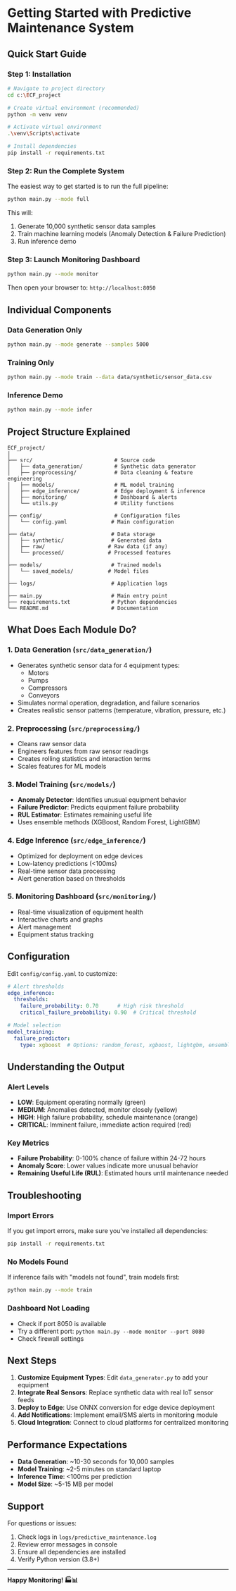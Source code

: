 # Getting Started with Predictive Maintenance System

## Quick Start Guide

### Step 1: Installation

```bash
# Navigate to project directory
cd c:\ECF_project

# Create virtual environment (recommended)
python -m venv venv

# Activate virtual environment
.\venv\Scripts\activate

# Install dependencies
pip install -r requirements.txt
```

### Step 2: Run the Complete System

The easiest way to get started is to run the full pipeline:

```bash
python main.py --mode full
```

This will:
1. Generate 10,000 synthetic sensor data samples
2. Train machine learning models (Anomaly Detection & Failure Prediction)
3. Run inference demo

### Step 3: Launch Monitoring Dashboard

```bash
python main.py --mode monitor
```

Then open your browser to: `http://localhost:8050`

## Individual Components

### Data Generation Only

```bash
python main.py --mode generate --samples 5000
```

### Training Only

```bash
python main.py --mode train --data data/synthetic/sensor_data.csv
```

### Inference Demo

```bash
python main.py --mode infer
```

## Project Structure Explained

```
ECF_project/
│
├── src/                          # Source code
│   ├── data_generation/          # Synthetic data generator
│   ├── preprocessing/            # Data cleaning & feature engineering
│   ├── models/                   # ML model training
│   ├── edge_inference/           # Edge deployment & inference
│   ├── monitoring/               # Dashboard & alerts
│   └── utils.py                  # Utility functions
│
├── config/                       # Configuration files
│   └── config.yaml              # Main configuration
│
├── data/                        # Data storage
│   ├── synthetic/               # Generated data
│   ├── raw/                    # Raw data (if any)
│   └── processed/              # Processed features
│
├── models/                      # Trained models
│   └── saved_models/           # Model files
│
├── logs/                        # Application logs
│
├── main.py                      # Main entry point
├── requirements.txt             # Python dependencies
└── README.md                    # Documentation
```

## What Does Each Module Do?

### 1. Data Generation (`src/data_generation/`)
- Generates synthetic sensor data for 4 equipment types:
  - Motors
  - Pumps
  - Compressors
  - Conveyors
- Simulates normal operation, degradation, and failure scenarios
- Creates realistic sensor patterns (temperature, vibration, pressure, etc.)

### 2. Preprocessing (`src/preprocessing/`)
- Cleans raw sensor data
- Engineers features from raw sensor readings
- Creates rolling statistics and interaction terms
- Scales features for ML models

### 3. Model Training (`src/models/`)
- **Anomaly Detector**: Identifies unusual equipment behavior
- **Failure Predictor**: Predicts equipment failure probability
- **RUL Estimator**: Estimates remaining useful life
- Uses ensemble methods (XGBoost, Random Forest, LightGBM)

### 4. Edge Inference (`src/edge_inference/`)
- Optimized for deployment on edge devices
- Low-latency predictions (<100ms)
- Real-time sensor data processing
- Alert generation based on thresholds

### 5. Monitoring Dashboard (`src/monitoring/`)
- Real-time visualization of equipment health
- Interactive charts and graphs
- Alert management
- Equipment status tracking

## Configuration

Edit `config/config.yaml` to customize:

```yaml
# Alert thresholds
edge_inference:
  thresholds:
    failure_probability: 0.70      # High risk threshold
    critical_failure_probability: 0.90  # Critical threshold

# Model selection
model_training:
  failure_predictor:
    type: xgboost  # Options: random_forest, xgboost, lightgbm, ensemble
```

## Understanding the Output

### Alert Levels

- **LOW**: Equipment operating normally (green)
- **MEDIUM**: Anomalies detected, monitor closely (yellow)
- **HIGH**: High failure probability, schedule maintenance (orange)
- **CRITICAL**: Imminent failure, immediate action required (red)

### Key Metrics

- **Failure Probability**: 0-100% chance of failure within 24-72 hours
- **Anomaly Score**: Lower values indicate more unusual behavior
- **Remaining Useful Life (RUL)**: Estimated hours until maintenance needed

## Troubleshooting

### Import Errors

If you get import errors, make sure you've installed all dependencies:

```bash
pip install -r requirements.txt
```

### No Models Found

If inference fails with "models not found", train models first:

```bash
python main.py --mode train
```

### Dashboard Not Loading

- Check if port 8050 is available
- Try a different port: `python main.py --mode monitor --port 8080`
- Check firewall settings

## Next Steps

1. **Customize Equipment Types**: Edit `data_generator.py` to add your equipment
2. **Integrate Real Sensors**: Replace synthetic data with real IoT sensor feeds
3. **Deploy to Edge**: Use ONNX conversion for edge device deployment
4. **Add Notifications**: Implement email/SMS alerts in monitoring module
5. **Cloud Integration**: Connect to cloud platforms for centralized monitoring

## Performance Expectations

- **Data Generation**: ~10-30 seconds for 10,000 samples
- **Model Training**: ~2-5 minutes on standard laptop
- **Inference Time**: <100ms per prediction
- **Model Size**: ~5-15 MB per model

## Support

For questions or issues:
1. Check logs in `logs/predictive_maintenance.log`
2. Review error messages in console
3. Ensure all dependencies are installed
4. Verify Python version (3.8+)

---

**Happy Monitoring! 🏭📊**
